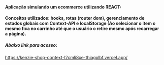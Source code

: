 #### Aplicação simulando um ecommerce utilizando REACT:

#### Conceitos utilizados: hooks, rotas (router dom), gerenciamento de estados globais com Context-API e localStorage (Ao selecionar o item o mesmo fica no carrinho até que o usuário o retire mesmo após recarregar a página).

##### Abaixo link para acesso:

https://kenzie-shop-context-l2cmli8xe-thiagolbf.vercel.app/
